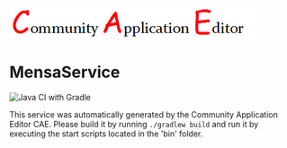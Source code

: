 ![CAE](https://github.com/GHProjectsTest/microservice-296/blob/master/img/logo.png)  

MensaService
===================
![Java CI with Gradle](https://github.com/GHProjectsTest/microservice-296/workflows/Java%20CI%20with%20Gradle/badge.svg?branch=master)

This service was automatically generated by the Community Application Editor CAE. Please build it by running `./gradlew build` and run it by executing the start scripts located in the 'bin' folder.
